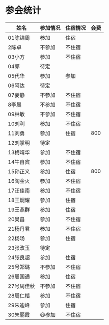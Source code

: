 # 参会统计

姓名|参加情况|住宿情况|会费
---|---|---|---
01陈锦周|参加|住宿|
2陈卓|不参加|不住宿|
03小方|参加|不住宿|
04郭|待定||
05代华|参加|参加|
06阿达|待定||
07姜静|不参加|不住宿|
8李晨|不参加|不住宿|
09林敏|不参加|不住宿|
10刘利|参加|不住宿|
11刘勇|参加|住宿|800
12刘掌明|待定||
13梅靖华|参加|不住宿|
14牛自宾|参加|不住宿|
15孙正义|参加|住宿|800
16陶金火|参加|不住宿|
17汪佳南|参加|不住宿|
18王炯耀|参加|住宿|
19王燕群|参加|住宿|
20吴昌|参加|不住宿|
21杨丹君|参加|不住宿|
22杨旸|参加|住宿|
23张改玉|待定||
24张良超|参加|住宿|
25号郑璐|不参加|不住宿|
26周国通|参加|住宿|
27号周佳秋|不参加|不住宿|
28周仁楷|参加|不住宿|
29朱迪峰|参加|住宿|
30朱丽霞|:smile:参加|不住宿|
